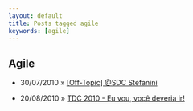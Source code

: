 ```yaml
---
layout: default
title: Posts tagged agile
keywords: [agile]
---
```

<h2 class="category">Agile</h2>
<ul class="posts">
<li>
<p>
<span class="date">30/07/2010</span> &raquo; 
<a href="/blog/off-topic-sdc-stefanini">[Off-Topic] @SDC Stefanini</a>
</p>
</li> 
<li>
<p>
<span class="date">20/08/2010</span> &raquo; 
<a href="/blog/tdc-2010-eu-vou-voce-deveria-ir">TDC 2010 - Eu vou, você deveria ir!</a>
</p>
</li> 
</ul>
